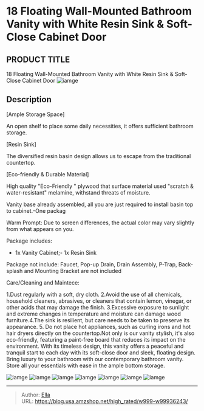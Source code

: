 # 18 Floating Wall-Mounted Bathroom Vanity with White Resin Sink &amp; Soft-Close Cabinet Door


## PRODUCT TITLE 

18 Floating Wall-Mounted Bathroom Vanity with White Resin Sink &amp; Soft-Close Cabinet Door
![iamge](https://b2bfiles1.gigab2b.cn/image/wkseller/9085/20220304_6cb6596d6771cf8cbb22559ccc258435.jpg)

## Description

[Ample Storage Space]

An open shelf to place some daily necessities, it offers sufficient bathroom storage.









[Resin Sink]

The diversified resin basin design allows us to escape from the traditional countertop.








[Eco-friendly &amp; Durable Material]

High quality &#34;Eco-Friendly &#34; plywood that surface material used &#34;scratch &amp; water-resistant&#34; melamine, withstand threats of moisture.






Vanity base already assembled, all you are just required to install basin top to cabinet.-One packag




Warm Prompt:
Due to screen differences, the actual color may vary slightly from what appears on you.


Package includes:
- 1x Vanity Cabinet;- 1x Resin Sink


Package not include:
Faucet, Pop-up Drain, Drain Assembly, P-Trap, Back-splash and Mounting Bracket are not included






Care/Cleaning and Maintece:

1.Dust regularly with a soft, dry cloth. 2.Avoid the use of all chemicals, household cleaners, abrasives, or cleaners that contain lemon, vinegar, or other acids that may damage the finish. 3.Excessive exposure to sunlight and extreme changes in temperature and moisture can damage wood furniture.4.The sink is resilient, but care needs to be taken to preserve its appearance. 5. Do not place hot appliances, such as curling irons and hot hair dryers directly on the countertop.Not only is our vanity stylish, it&#39;s also eco-friendly, featuring a paint-free board that reduces its impact on the environment.
With its timeless design, this vanity offers a peaceful and tranquil start to each day with its soft-close door and sleek, floating design.
Bring luxury to your bathroom with our contemporary bathroom vanity. Store all your essentials with ease in the ample bottom storage.








![iamge](https://b2bfiles1.gigab2b.cn/image/wkseller/9085/20210824_4a703339bfd736fe793033e0663327a3.jpg)
![iamge](https://b2bfiles1.gigab2b.cn/image/wkseller/9085/20230225_9b9a46acf2f2ba79c167926190be39f2.jpg)
![iamge](https://b2bfiles1.gigab2b.cn/image/wkseller/9085/20230130_925af446eb57bd8b97b7dcd78b42c77e.jpg)
![iamge](https://b2bfiles1.gigab2b.cn/image/wkseller/9085/20220217_1cff7ff15ff34b33611ef78400135f0a.JPG)
![iamge](https://b2bfiles1.gigab2b.cn/image/wkseller/9085/20240111_4c9d36fbad103e8339601703b9ff3ea2.jpg)
![iamge](https://b2bfiles1.gigab2b.cn/image/wkseller/9085/20220217_5c422be69f60fde9d1eb1061901bb018.JPG)
![iamge](https://b2bfiles1.gigab2b.cn/image/wkseller/9085/20220217_a5f67c5066ac5cbaadfb31ac42dd1cff.JPG)


---

> Author: [Ella](https://blog.usa.amzshop.net/)  
> URL: https://blog.usa.amzshop.net/high_rated/w999-w99936243/  

